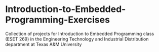 # Introduction-to-Embedded-Programming-Exercises
Collection of projects for Introduction to Embedded Programming class (ESET 269) in the Engineering Technology and Industrial Distribution department at Texas A&amp;M University
